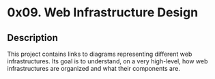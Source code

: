 # 0x09. Web Infrastructure Design

## Description

This project contains links to diagrams representing different web infrastructures.
Its goal is to understand, on a very high-level, how web infrastructures are organized and what their components are.

